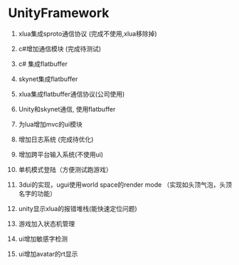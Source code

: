 # UnityFramework

1. xlua集成sproto通信协议 (完成不使用,xlua移除掉)

2. c#增加通信模块 (完成待测试)

3. c# 集成flatbuffer

4. skynet集成flatbuffer

4. xlua集成flatbuffer通信协议(公司使用)

3. Unity和skynet通信, 使用flatbuffer

4. 为lua增加mvc的ui模块

5. 增加日志系统 (完成待优化)

7. 增加跨平台输入系统(不使用ui)

8. 单机模式登陆（方便测试跑游戏）

9. 3dui的实现，ugui使用world space的render mode （实现如头顶气泡，头顶名字的功能）

10. unity显示xlua的报错堆栈(能快速定位问题)

11. 游戏加入状态机管理

12. ui增加敏感字检测

13. ui增加avatar的rt显示







